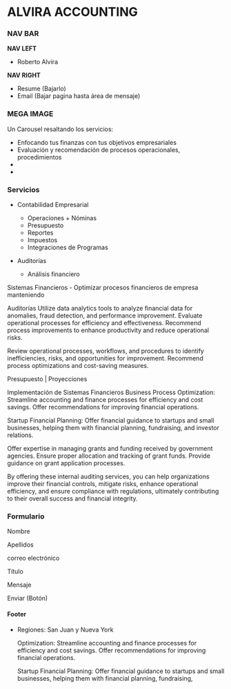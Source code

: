 
# ALVIRA ACCOUNTING

### NAV BAR

**NAV LEFT**
- Roberto Alvira

**NAV RIGHT**
- Resume (Bajarlo)
- Email (Bajar pagina hasta área de mensaje)



### MEGA IMAGE

Un Carousel resaltando los servicios: 

- Enfocando tus finanzas con tus objetivos empresariales
- Evaluación y recomendación de procesos operacionales, procedimientos
-
-



### Servicios

- Contabilidad Empresarial
    - Operaciones + Nóminas
    - Presupuesto
    - Reportes
    - Impuestos
    - Integraciones de Programas

- Auditorías
    - Análisis financiero 

Sistemas Financieros
    - Optimizar procesos financieros de empresa manteniendo 


Auditorías
Utilize data analytics tools to analyze financial data for anomalies, fraud detection, and performance improvement.
Evaluate operational processes for efficiency and effectiveness.
Recommend process improvements to enhance productivity and reduce operational risks.

Review operational processes, workflows, and procedures to identify inefficiencies, risks, and opportunities for improvement.
Recommend process optimizations and cost-saving measures.

Presupuesto | Proyecciones

Implementación de Sistemas Financieros
Business Process Optimization: Streamline accounting and finance processes for efficiency and cost savings. Offer recommendations for improving financial operations.

Startup Financial Planning: Offer financial guidance to startups and small businesses, helping them with financial planning, fundraising, and investor relations.

Offer expertise in managing grants and funding received by government agencies.
Ensure proper allocation and tracking of grant funds.
Provide guidance on grant application processes.

By offering these internal auditing services, you can help organizations improve their financial controls, mitigate risks, enhance operational efficiency, and ensure compliance with regulations, ultimately contributing to their overall success and financial integrity.

### Formulario

Nombre

Apellidos

correo electrónico

Título

Mensaje

Enviar (Botón)


#### Footer

- Regiones: San Juan y Nueva York





    Optimization: Streamline accounting and finance processes for efficiency and cost savings. Offer recommendations for improving financial operations.

    Startup Financial Planning: Offer financial guidance to startups and small businesses, helping them with financial planning, fundraising, 
